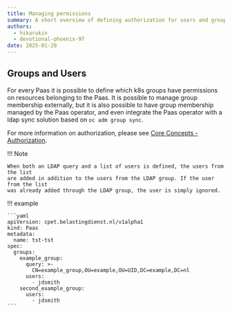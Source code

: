 ```yaml
---
title: Managing permissions
summary: A short overview of defining authorization for users and groups
authors:
  - hikarukin
  - devotional-phoenix-97
date: 2025-01-20
---
```


## Groups and Users

For every Paas it is possible to define which k8s groups have permissions on resources belonging to the Paas.
It is possible to manage group membership externally, but it is also possible
to have group membership managed by the Paas operator, and even integrate the Paas operator with a ldap sync solution based on `oc adm group sync`.

For more information on authorization, please see [Core Concepts - Authorization](../overview/core_concepts/authorization.md).

!!! Note

    When both an LDAP query and a list of users is defined, the users from the list
    are added in addition to the users from the LDAP group. If the user from the list
    was already added through the LDAP group, the user is simply ignored.

!!! example

    ```yaml
    apiVersion: cpet.belastingdienst.nl/v1alpha1
    kind: Paas
    metadata:
      name: tst-tst
    spec:
      groups:
        example_group:
          query: >-
            CN=example_group,OU=example,OU=UID,DC=example,DC=nl
          users:
            - jdsmith
        second_example_group:
          users:
            - jdsmith
    ```
